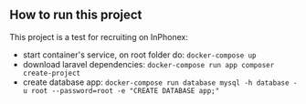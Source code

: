 ## How to run this project

This project is a test for recruiting on InPhonex:

- start container's service, on root folder do: ``docker-compose up``
- download laravel dependencies: ``docker-compose run app composer create-project``
- create database app: ``docker-compose run database mysql -h database -u root --password=root -e "CREATE DATABASE app;"``
